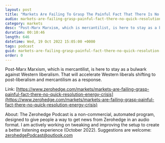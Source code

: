 ```yaml
---
layout: post
title: "Markets Are Failing To Grasp The Painful Fact That There Is No Quick Resolution To The Energy Crisis"
audio: markets-are-failing-grasp-painful-fact-there-no-quick-resolution-energy-crisis-0
category: markets
desc: "Post-Marx Marxism, which is mercantilist, is here to stay as a bulwark against Western liberalism. That will accelerate Western liberals shifting to post-liberalism and mercantilism as a response.   "
duration: 00:10:46
length: 646
datetime: Wed, 19 Oct 2022 15:05:00 +0000
tags: podcast
guid: markets-are-failing-grasp-painful-fact-there-no-quick-resolution-energy-crisis-0
order: 0
---
```

Post-Marx Marxism, which is mercantilist, is here to stay as a bulwark against Western liberalism. That will accelerate Western liberals shifting to post-liberalism and mercantilism as a response.   

Link: [https://www.zerohedge.com/markets/markets-are-failing-grasp-painful-fact-there-no-quick-resolution-energy-crisis](https://www.zerohedge.com/markets/markets-are-failing-grasp-painful-fact-there-no-quick-resolution-energy-crisis)

About: The Zerohedge Podcast is a non-commercial, automated program, designed to give people a way to get news from Zerohedge in an audio format.  I am actively working on tweaking and improving the setup to create a better listening experience (October 2022).  Suggestions are welcome: [zerohedgePodcast@outlook.com](mailto:zerohedgePodcast@outlook.com)